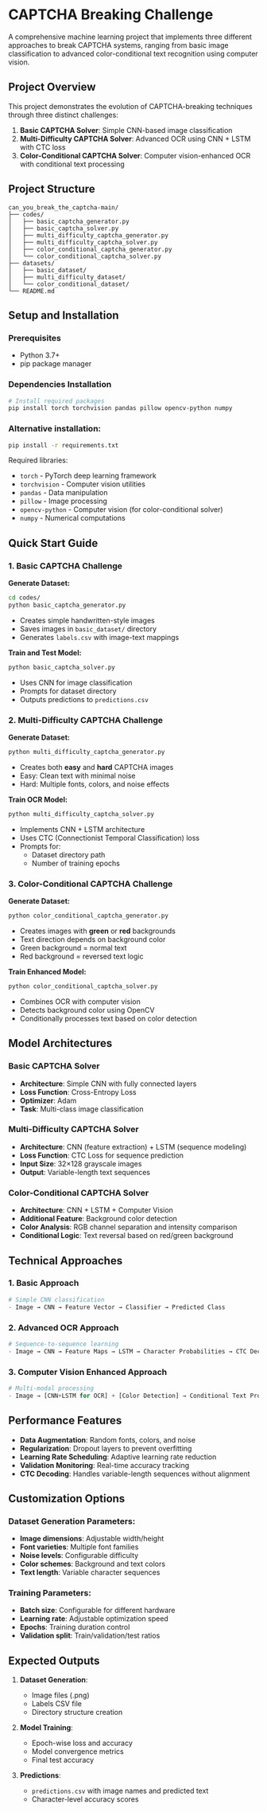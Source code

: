 # CAPTCHA Breaking Challenge

A comprehensive machine learning project that implements three different approaches to break CAPTCHA systems, ranging from basic image classification to advanced color-conditional text recognition using computer vision.

## Project Overview

This project demonstrates the evolution of CAPTCHA-breaking techniques through three distinct challenges:

1. **Basic CAPTCHA Solver**: Simple CNN-based image classification
2. **Multi-Difficulty CAPTCHA Solver**: Advanced OCR using CNN + LSTM with CTC loss
3. **Color-Conditional CAPTCHA Solver**: Computer vision-enhanced OCR with conditional text processing

## Project Structure

```
can_you_break_the_captcha-main/
├── codes/
│   ├── basic_captcha_generator.py
│   ├── basic_captcha_solver.py
│   ├── multi_difficulty_captcha_generator.py
│   ├── multi_difficulty_captcha_solver.py
│   ├── color_conditional_captcha_generator.py
│   └── color_conditional_captcha_solver.py
├── datasets/
│   ├── basic_dataset/
│   ├── multi_difficulty_dataset/
│   └── color_conditional_dataset/
└── README.md
```

## Setup and Installation

### Prerequisites
- Python 3.7+
- pip package manager

### Dependencies Installation

```bash
# Install required packages
pip install torch torchvision pandas pillow opencv-python numpy
```

### Alternative installation:
```bash
pip install -r requirements.txt
```

Required libraries:
- `torch` - PyTorch deep learning framework
- `torchvision` - Computer vision utilities
- `pandas` - Data manipulation
- `pillow` - Image processing
- `opencv-python` - Computer vision (for color-conditional solver)
- `numpy` - Numerical computations

## Quick Start Guide

### 1. Basic CAPTCHA Challenge

**Generate Dataset:**
```bash
cd codes/
python basic_captcha_generator.py
```
- Creates simple handwritten-style images
- Saves images in `basic_dataset/` directory
- Generates `labels.csv` with image-text mappings

**Train and Test Model:**
```bash
python basic_captcha_solver.py
```
- Uses CNN for image classification
- Prompts for dataset directory
- Outputs predictions to `predictions.csv`

### 2. Multi-Difficulty CAPTCHA Challenge

**Generate Dataset:**
```bash
python multi_difficulty_captcha_generator.py
```
- Creates both **easy** and **hard** CAPTCHA images
- Easy: Clean text with minimal noise
- Hard: Multiple fonts, colors, and noise effects

**Train OCR Model:**
```bash
python multi_difficulty_captcha_solver.py
```
- Implements CNN + LSTM architecture
- Uses CTC (Connectionist Temporal Classification) loss
- Prompts for:
  - Dataset directory path
  - Number of training epochs

### 3. Color-Conditional CAPTCHA Challenge

**Generate Dataset:**
```bash
python color_conditional_captcha_generator.py
```
- Creates images with **green** or **red** backgrounds
- Text direction depends on background color
- Green background = normal text
- Red background = reversed text logic

**Train Enhanced Model:**
```bash
python color_conditional_captcha_solver.py
```
- Combines OCR with computer vision
- Detects background color using OpenCV
- Conditionally processes text based on color detection

## Model Architectures

### Basic CAPTCHA Solver
- **Architecture**: Simple CNN with fully connected layers
- **Loss Function**: Cross-Entropy Loss
- **Optimizer**: Adam
- **Task**: Multi-class image classification

### Multi-Difficulty CAPTCHA Solver
- **Architecture**: CNN (feature extraction) + LSTM (sequence modeling)
- **Loss Function**: CTC Loss for sequence prediction
- **Input Size**: 32×128 grayscale images
- **Output**: Variable-length text sequences

### Color-Conditional CAPTCHA Solver
- **Architecture**: CNN + LSTM + Computer Vision
- **Additional Feature**: Background color detection
- **Color Analysis**: RGB channel separation and intensity comparison
- **Conditional Logic**: Text reversal based on red/green background

## Technical Approaches

### 1. Basic Approach
```python
# Simple CNN classification
- Image → CNN → Feature Vector → Classifier → Predicted Class
```

### 2. Advanced OCR Approach
```python
# Sequence-to-sequence learning
- Image → CNN → Feature Maps → LSTM → Character Probabilities → CTC Decode
```

### 3. Computer Vision Enhanced Approach
```python
# Multi-modal processing
- Image → [CNN+LSTM for OCR] + [Color Detection] → Conditional Text Processing
```

## Performance Features

- **Data Augmentation**: Random fonts, colors, and noise
- **Regularization**: Dropout layers to prevent overfitting
- **Learning Rate Scheduling**: Adaptive learning rate reduction
- **Validation Monitoring**: Real-time accuracy tracking
- **CTC Decoding**: Handles variable-length sequences without alignment

## Customization Options

### Dataset Generation Parameters:
- **Image dimensions**: Adjustable width/height
- **Font varieties**: Multiple font families
- **Noise levels**: Configurable difficulty
- **Color schemes**: Background and text colors
- **Text length**: Variable character sequences

### Training Parameters:
- **Batch size**: Configurable for different hardware
- **Learning rate**: Adjustable optimization speed
- **Epochs**: Training duration control
- **Validation split**: Train/validation/test ratios

## Expected Outputs

1. **Dataset Generation**: 
   - Image files (.png)
   - Labels CSV file
   - Directory structure creation

2. **Model Training**:
   - Epoch-wise loss and accuracy
   - Model convergence metrics
   - Final test accuracy

3. **Predictions**:
   - `predictions.csv` with image names and predicted text
   - Character-level accuracy scores